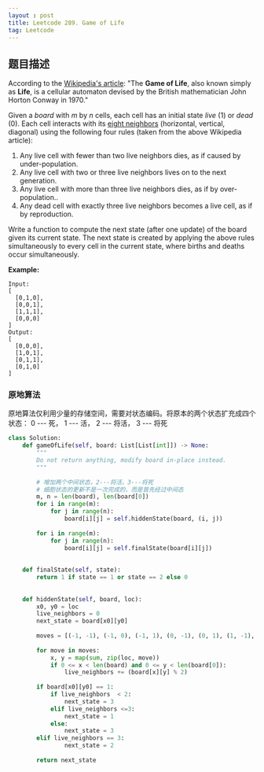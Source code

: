```yaml
---
layout : post
title: Leetcode 289. Game of Life
tag: Leetcode
---
```

## 题目描述

According to the [Wikipedia's article](https://en.wikipedia.org/wiki/Conway%27s_Game_of_Life): "The **Game of Life**, also known simply as **Life**, is a cellular automaton devised by the British mathematician John Horton Conway in 1970."

Given a *board* with *m* by *n* cells, each cell has an initial state *live* (1) or *dead* (0). Each cell interacts with its [eight neighbors](https://en.wikipedia.org/wiki/Moore_neighborhood) (horizontal, vertical, diagonal) using the following four rules (taken from the above Wikipedia article):

1. Any live cell with fewer than two live neighbors dies, as if caused by under-population.
2. Any live cell with two or three live neighbors lives on to the next generation.
3. Any live cell with more than three live neighbors dies, as if by over-population..
4. Any dead cell with exactly three live neighbors becomes a live cell, as if by reproduction.

Write a function to compute the next state (after one update) of the board given its current state. The next state is created by applying the above rules simultaneously to every cell in the current state, where births and deaths occur simultaneously.


**Example:**

```
Input: 
[
  [0,1,0],
  [0,0,1],
  [1,1,1],
  [0,0,0]
]
Output: 
[
  [0,0,0],
  [1,0,1],
  [0,1,1],
  [0,1,0]
]
```





### 原地算法
原地算法仅利用少量的存储空间，需要对状态编码。将原本的两个状态扩充成四个状态：
0 --- 死， 1 --- 活， 2 --- 将活， 3 --- 将死
```python
class Solution:
    def gameOfLife(self, board: List[List[int]]) -> None:
        """
        Do not return anything, modify board in-place instead.
        """
        
        # 增加两个中间状态，2---将活，3---将死
        # 细胞状态的更新不是一次完成的，而是首先经过中间态
        m, n = len(board), len(board[0])
        for i in range(m):
            for j in range(n):
                board[i][j] = self.hiddenState(board, (i, j))
                
        for i in range(m):
            for j in range(n):
                board[i][j] = self.finalState(board[i][j])
        
        
    def finalState(self, state):
        return 1 if state == 1 or state == 2 else 0
        
        
    def hiddenState(self, board, loc):
        x0, y0 = loc
        live_neighbors = 0
        next_state = board[x0][y0]
        
        moves = [(-1, -1), (-1, 0), (-1, 1), (0, -1), (0, 1), (1, -1), (1, 0), (1, 1)]
        
        for move in moves:
            x, y = map(sum, zip(loc, move))
            if 0 <= x < len(board) and 0 <= y < len(board[0]):
                live_neighbors += (board[x][y] % 2)
        
        if board[x0][y0] == 1:
            if live_neighbors  < 2:
                next_state = 3
            elif live_neighbors <=3:
                next_state = 1
            else:
                next_state = 3
        elif live_neighbors == 3:
                next_state = 2
                
        return next_state
```

